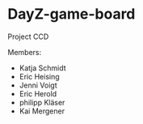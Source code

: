 DayZ-game-board
===============

Project CCD

Members: 
 - Katja Schmidt
 - Eric Heising
 - Jenni Voigt
 - Eric Herold
 - philipp Kläser
 - Kai Mergener
